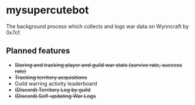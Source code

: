 # mysupercutebot
The background process which collects and logs war data on Wynncraft by 0x7cf.
## Planned features
- ~~Storing and tracking player and guild war stats (survive rate, success rate)~~
- ~~Tracking territory acquisitions~~
- Guild warring activity leaderboard
- ~~(Discord) Territory Log by guild~~
- ~~(Discord) Self-updating War Logs~~
